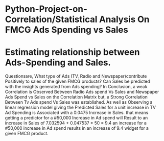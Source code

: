 # Python-Project-on-Correlation/Statistical Analysis On FMCG Ads Spending vs Sales
# Estimating relationship between Ads-Spending and Sales. 
Questionsare, What type of Ads (TV, Radio and Newspaper)contribute Positively to sales of the given FMCG products?
Can Sales be predicted with the insights generated from Ads spending?
In Conclusion, a weak Correlation is Observed  Between Radio Ads spend Vs Sales and Newspaper Ads Spend vs Sales on the Correlation Matrix
but, a Strong Correlation Between Tv Ads spend Vs Sales was established.
As well as Observing a linear regression model giving the Predicted Sales for a unit increase in TV Ad Spending is Associated with a 0.0475 Increase in Sales.
that means getting a predictor for a  #50,000 Increase in Ad spend will Result to an increase in Sales of 7.032594 + 0.047537 * 50 
= 9.4 
an increase for a #50,000 increase in Ad spend results in an increase of 9.4 widget for a given FMCG product.
